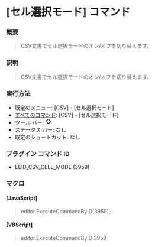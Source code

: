 # \[セル選択モード\] コマンド

### 概要

> CSV文書でセル選択モードのオン/オフを切り替えます。

### 説明

> CSV文書でセル選択モードのオン/オフを切り替えます。

### 実行方法

- 既定のメニュー: \[CSV\] - \[セル選択モード\]
- [すべてのコマンド](../../glossary/allcommands): \[CSV\] - \[セル選択モード\]
- ツール バー: ![](../../images/cell_selection_mode.gif)
- ステータス バー: なし
- 既定のショートカット: なし

### プラグイン コマンド ID

- EEID\_CSV\_CELL\_MODE (3959)

### マクロ

#### \[JavaScript\]

> editor.ExecuteCommandByID(3959);

#### \[VBScript\]

> editor.ExecuteCommandByID 3959
